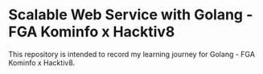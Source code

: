# Scalable Web Service with Golang - FGA Kominfo x Hacktiv8

This repository is intended to record my learning journey for Golang - FGA Kominfo x Hacktiv8.